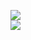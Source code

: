 [![](https://img.shields.io/badge/Made%20With-Github%20Spray-lightgrey.svg?style=for-the-badge&logo=github)](https://github.com/Annihil/github-spray#20690)  
[![](https://i.imgur.com/2DrTn0Z.gif)](https://github.com/Annihil/github-spray)